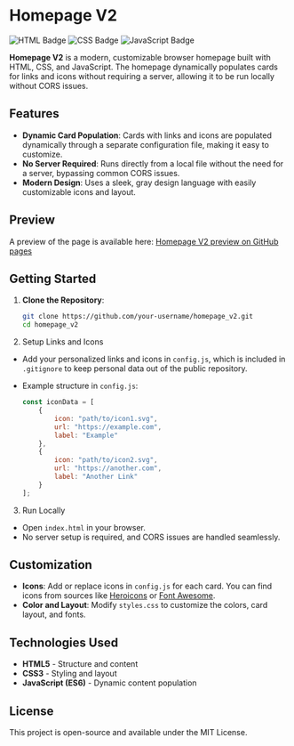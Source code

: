 # Homepage V2

![HTML Badge](https://img.shields.io/badge/HTML-5-orange?logo=html5&logoColor=white)
![CSS Badge](https://img.shields.io/badge/CSS-3-blue?logo=css3&logoColor=white)
![JavaScript Badge](https://img.shields.io/badge/JavaScript-ES6-yellow?logo=javascript&logoColor=white)

**Homepage V2** is a modern, customizable browser homepage built with HTML, CSS, and JavaScript. The homepage dynamically populates cards for links and icons without requiring a server, allowing it to be run locally without CORS issues.

## Features

- **Dynamic Card Population**: Cards with links and icons are populated dynamically through a separate configuration file, making it easy to customize.
- **No Server Required**: Runs directly from a local file without the need for a server, bypassing common CORS issues.
- **Modern Design**: Uses a sleek, gray design language with easily customizable icons and layout.

## Preview

A preview of the page is available here: [Homepage V2 preview on GitHub pages](https://lindestad.github.io/homepage_v2/)
  
## Getting Started

1. **Clone the Repository**:
   ```bash
   git clone https://github.com/your-username/homepage_v2.git
   cd homepage_v2

2. Setup Links and Icons

- Add your personalized links and icons in `config.js`, which is included in `.gitignore` to keep personal data out of the public repository.
- Example structure in `config.js`:

    ```javascript
    const iconData = [
        {
            icon: "path/to/icon1.svg",
            url: "https://example.com",
            label: "Example"
        },
        {
            icon: "path/to/icon2.svg",
            url: "https://another.com",
            label: "Another Link"
        }
    ];
    ```

3. Run Locally

- Open `index.html` in your browser.
- No server setup is required, and CORS issues are handled seamlessly.

## Customization

- **Icons**: Add or replace icons in `config.js` for each card. You can find icons from sources like [Heroicons](https://heroicons.com/) or [Font Awesome](https://fontawesome.com/).
- **Color and Layout**: Modify `styles.css` to customize the colors, card layout, and fonts.

## Technologies Used

- **HTML5** - Structure and content
- **CSS3** - Styling and layout
- **JavaScript (ES6)** - Dynamic content population

## License

This project is open-source and available under the MIT License.

